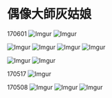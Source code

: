 # 偶像大師灰姑娘
170601
![Imgur](http://i.imgur.com/pK8aFOT.jpg)
![Imgur](http://i.imgur.com/oZycDD0.png)

![Imgur](http://i.imgur.com/dwFfEKF.jpg)
![Imgur](http://i.imgur.com/DMMtA9X.jpg)
![Imgur](http://i.imgur.com/q07KVj9.jpg)
![Imgur](http://i.imgur.com/5rtMtln.jpg)

![Imgur](http://i.imgur.com/tjXeKrO.png)
![Imgur](http://i.imgur.com/OqPbITk.jpg)

170517
![Imgur](http://i.imgur.com/aXgUWWx.jpg)

170508
![Imgur](http://i.imgur.com/aSblsGZ.jpg)
![Imgur](http://i.imgur.com/n9EfTMz.jpg)
![Imgur](http://i.imgur.com/Cxd33rx.png)